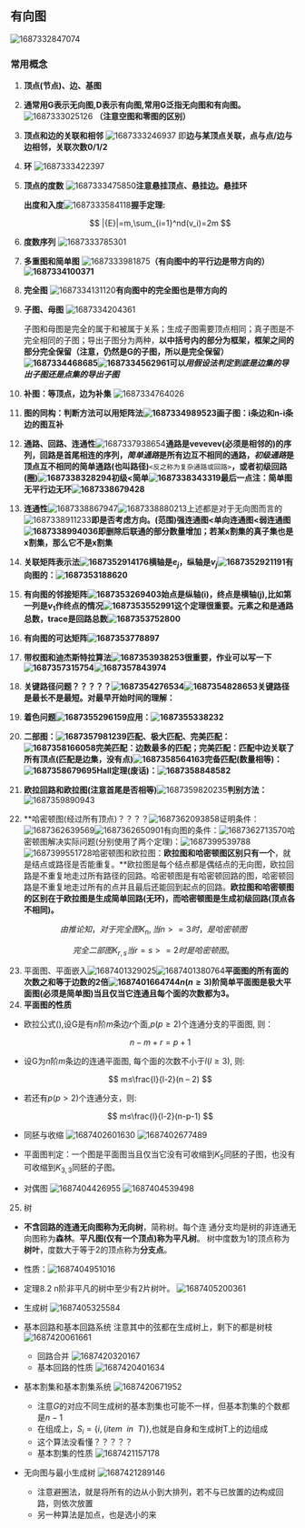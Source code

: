## 有向图

![1687332847074](image/图论/1687332847074.png)

### 常用概念

1. **顶点(节点)、边、基图**
2. **通常用G表示无向图,D表示有向图,常用G泛指无向图和有向图。**
   ![1687333025126](https://file+.vscode-resource.vscode-cdn.net/d%3A/MiCloud/mass/Outlines/%E7%A6%BB%E6%95%A3%E6%95%B0%E5%AD%A6/image/%E5%9B%BE%E8%AE%BA/1687333025126.png)                                       **（注意空图和零图的区别）**
3. **顶点和边的关联和相邻**
   ![1687333246937](image/图论/1687333246937.png)
   即**边与某顶点关联，点与点/边与边相邻，关联次数0/1/2**
4. **环**
   ![1687333422397](image/图论/1687333422397.png)
5. **顶点的度数**
   ![1687333475850](image/图论/1687333475850.png)**注意悬挂顶点、悬挂边。悬挂环**

   **出度和入度**![1687333584118](image/图论/1687333584118.png)**握手定理:**

   $$
   |{E}|=m,\sum_{i=1}^nd(v_i)=2m
   $$
6. **度数序列**
   ![1687333785301](image/图论/1687333785301.png)
7. **多重图和简单图**
   ![1687333981875](image/图论/1687333981875.png)**（有向图中的平行边是带方向的）![1687334100371](image/图论/1687334100371.png)**
8. **完全图**
   ![1687334131120](image/图论/1687334131120.png)**有向图中的完全图也是带方向的**
9. **子图、母图**
   ![1687334204361](image/图论/1687334204361.png)

   子图和母图是完全的属于和被属于关系；生成子图需要顶点相同；真子图是不完全相同的子图；导出子图分为两种，**以中括号内的部分为框架，框架之间的部分完全保留（注意，仍然是G的子图，所以是完全保留）![1687334468685](image/图论/1687334468685.png)![1687334562961](image/图论/1687334562961.png)可以*****用假设法判定到底是边集的导出子图还是点集的导出子图***
10. **补图：等顶点，边为补集**
    ![1687334764026](image/图论/1687334764026.png)
11. **图的同构：判断方法可以用矩阵法![1687334989523](image/图论/1687334989523.png)画子图：i条边和n-i条边的图互补**
12. **通路、回路、连通性**![1687337938654](image/图论/1687337938654.png)**通路是vevevev(必须是相邻的)的序列，回路是首尾相连的序列，*简单通路*是所有边互不相同的通路，*初级通路*是顶点互不相同的简单通路(也叫路径)**`<反之称为复杂通路或回路>`**，或者初级回路(圈)![1687338328294](image/图论/1687338328294.png)初级<简单![1687338343319](image/图论/1687338343319.png)最后一点注：简单图无平行边无环![1687338679428](image/图论/1687338679428.png)**
13. **连通性**![1687338867947](image/图论/1687338867947.png)![1687338880213](image/图论/1687338880213.png)上述都是对于无向图而言的![1687338911233](image/图论/1687338911233.png)**即是否考虑方向。(范围)强连通图<单向连通图<弱连通图![1687338994036](image/图论/1687338994036.png)即删除后联通的部分数量增加；若某x割集的真子集也是x割集，那么它不是x割集**
14. **关联矩阵表示法![1687352914176](image/图论/1687352914176.png)横轴是$e_j$，纵轴是$v_j$![1687352921191](image/图论/1687352921191.png)有向图的：![1687353188620](image/图论/1687353188620.png)**
15. **有向图的邻接矩阵![1687353269403](image/图论/1687353269403.png)始点是纵轴(i)，终点是横轴(j),比如第一列是$v_1$作终点的情况![1687353552991](image/图论/1687353552991.png)这个定理很重要。元素之和是通路总数，trace是回路总数![1687353752800](image/图论/1687353752800.png)**
16. **有向图的可达矩阵![1687353778897](image/图论/1687353778897.png)**
17. **带权图和迪杰斯特拉算法![1687353938253](image/图论/1687353938253.png)很重要，作业可以写一下![1687357315754](image/图论/1687357315754.png)![1687357843974](image/图论/1687357843974.png)**
18. **关键路径问题？？？？？![1687354276534](image/图论/1687354276534.png)![1687354828653](image/图论/1687354828653.png)关键路径是最长不是最短。对最早开始时间的理解：**
19. **着色问题![1687355296159](image/图论/1687355296159.png)应用：![1687355338232](image/图论/1687355338232.png)**
20. **二部图：![1687357981239](image/图论/1687357981239.png)匹配、极大匹配、完美匹配：![1687358166058](image/图论/1687358166058.png)完美匹配：边数最多的匹配；完美匹配：匹配中边关联了所有顶点(匹配是边集，没有点)![1687358564163](image/图论/1687358564163.png)完备匹配(数量相等)：![1687358679695](image/图论/1687358679695.png)Hall定理(废话)：![1687358848582](image/图论/1687358848582.png)**
21. **欧拉回路和欧拉图(注意首尾是否相等)**![1687359820235](image/图论/1687359820235.png)**判别方法：**![1687359890943](image/图论/1687359890943.png)
22. **哈密顿图(经过所有顶点)？？？？![1687362093858](image/图论/1687362093858.png)证明条件：![1687362639569](image/图论/1687362639569.png)![1687362650901](image/图论/1687362650901.png)有向图的条件：![1687362713570](image/图论/1687362713570.png)哈密顿图解决实际问题(分别使用了两个定理)：![1687399539788](image/图论/1687399539788.png)![1687399551728](image/图论/1687399551728.png)哈密顿图和欧拉图：**欧拉图和哈密顿图区别只有一个**，就是结点或路径是否能重复。**欧拉图是每个结点都是偶结点的无向图，欧拉回路是不重复地走过所有路径的回路。哈密顿图是有哈密顿回路的图，哈密顿回路是不重复地走过所有的点并且最后还能回到起点的回路。**欧拉图和哈密顿图的区别在于欧拉图是生成简单回路(无环)，而哈密顿图是生成初级回路(顶点各不相同)。**

$$
由推论知，对于完全图K_n,当n>=3时，是哈密顿图
$$

$$
完全二部图K_{r,s}当r=s>=2时是哈密顿图。
$$

23. 平面图、平面嵌入![1687401329025](image/图论/1687401329025.png)![1687401380764](image/图论/1687401380764.png)**平面图的所有面的次数之和等于边数的2倍![1687401664744](image/图论/1687401664744.png)$n(n≥3)$阶简单平面图是极大平面图(必须是简单图)当且仅当它连通且每个面的次数都为3。**
24. **平面图的性质**

+ 欧拉公式(),设G是有$n$阶$m$条边$r$个面,$p(p≥2)$个连通分支的平面图, 则：

  $$
  n-m+r=p+1
  $$
+ 设G为$n$阶$m$条边的连通平面图, 每个面的次数不小于$l (l≥3)$, 则:

  $$
  m≤\frac{l}{l-2}(n – 2)
  $$
+ 若还有$p(p>2)$个连通分支，则:

  $$
  m≤\frac{l}{l-2}(n-p-1)
  $$
+ 同胚与收缩
  ![1687402601630](image/图论/1687402601630.png)
  ![1687402677489](image/图论/1687402677489.png)
+ 平面图判定：一个图是平面图当且仅当它没有可收缩到$K_5$同胚的子图，也没有可收缩到$K_{3,3}$同胚的子图。
+ 对偶图
  ![1687404426955](image/图论/1687404426955.png)
  ![1687404539498](image/图论/1687404539498.png)

25. 树

+ **不含回路的连通无向图称为无向树**，简称树。每个连
  通分支均是树的非连通无向图称为**森林**。**平凡图(仅有一个顶点)称为平凡树**。
  树中度数为1的顶点称为**树叶**，度数大于等于2的顶点称为**分支点**。
+ 性质：![1687404951016](image/图论/1687404951016.png)
+ 定理8.2 n阶非平凡的树中至少有2片树叶。
  ![1687405200361](image/图论/1687405200361.png)
+ 生成树
  ![1687405325584](image/图论/1687405325584.png)
+ 基本回路和基本回路系统
  注意其中的弦都在生成树上，剩下的都是树枝
  ![1687420061661](image/图论/1687420061661.png)

  + 回路合并
    ![1687420320167](image/图论/1687420320167.png)
  + 基本回路的性质
    ![1687420401634](image/图论/1687420401634.png)
+ 基本割集和基本割集系统
  ![1687420671952](image/图论/1687420671952.png)

  + 注意$G$的对应不同生成树的基本割集也可能不一样，但基本割集的个数都是$n-1$
  + 在组成上，$S_i=\{i,(item\ \ in\ \ T)\}$,也就是自身和生成树T上的边组成
  + 这个算法没看懂？？？？？
  + 基本割集的性质
    ![1687421157178](image/图论/1687421157178.png)
+ 无向图与最小生成树
  ![1687421289146](image/图论/1687421289146.png)

  + 注意避圈法，就是将所有的边从小到大排列，若不与已放置的边构成回路，则依次放置
  + 另一种算法是加点，也是选小的来

  <!-- 明日去询问考试范围后继续复习 -->
